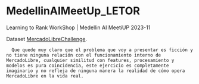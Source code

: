 # MedellinAIMeetUp_LETOR
Learning to Rank WorkShop | Medellin AI MeetiUP 2023-11

Dataset [MercadoLibreChallenge](https://www.kaggle.com/datasets/marlesson/meli-data-challenge-2020/data).

      Que quede muy claro que el problema que voy a presentar es ficción y no tiene ninguna relación con el funcionamiento interno de MercadoLibre, cualquier similitud con features, procesamiento y modelos es pura coincidencia, este ejercicio es completamente imaginario y no refleja de ninguna manera la realidad de cómo opera MercadoLibre en la vida real.

